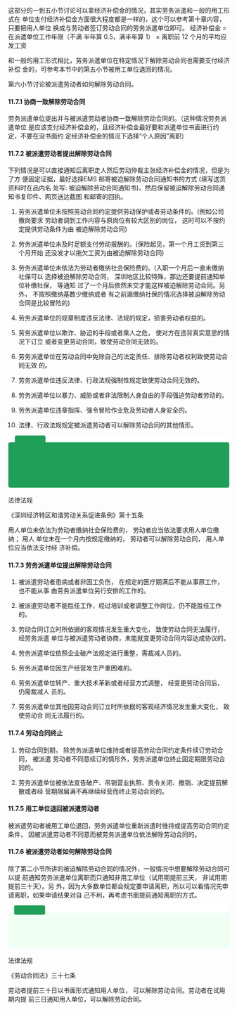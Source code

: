 这部分的一到五小节讨论可以拿经济补偿金的情况，其实劳务派遣和一般的用工形式在 单位支付经济补偿金方面很大程度都是一样的，这个可以参考第十章内容，只要把用人单位 换成与劳动者签订劳动合同的劳务派遣单位即可。 经济补偿金 = 在派遣单位工作年限（不满 半年算 0.5，满半年算 1） × 离职前 12 个月的平均应发工资

和一般的用工形式相比，劳务派遣单位在特定情况下解除劳动合同也需要支付经济补偿 金的，可参考本节中的第五小节被用工单位退回的情况。

第六小节讨论被派遣劳动者如何解除劳动合同。

#### 11.7.1 协商一致解除劳动合同

劳务派遣单位提出并与被派遣劳动者协商一致解除劳动合同的。（这种情况劳务派遣单位 是应该支付经济补偿金的，且经济补偿金最好要和派遣单位书面进行约定，不要在没书面约 定经济补偿金的情况下选择“个人原因”离职）

#### 11.7.2 被派遣劳动者提出解除劳动合同

下列情况是可以直接通知后离职走人然后劳动仲裁主张经济补偿金的情况，但是为了方 便固定证据，最好选择EMS 邮寄被迫解除劳动合同通知书的方式 (填写送货资料时在品内名 处写: 被迫解除劳动合同通知书)，然后保留被迫解除劳动合同通知书复印件、网页送达截图 和邮寄的回执。

1. 劳务派遣单位未按照劳动合同约定提供劳动保护或者劳动条件的。(例如公司撤岗要求 劳动者调到工作内容与原岗位有较大区别的岗位， 这时可以不按约定提供劳动条件为由 被迫解除劳动合同)

2. 劳务派遣单位未及时足额支付劳动报酬的。(保险起见，第一个月工资到第三个月开始 还没发才以拖欠工资为由被迫解除劳动合同)

3. 劳务派遣单位未依法为劳动者缴纳社会保险费的。(入职一个月后一直未缴纳社保可以 选择被迫解除劳动合同， 深圳地区比较特殊，那边还要提前通知单位补缴社保， 等通知 过了一个月后依然未交才能这样被迫解除劳动合同。另外， 不按照缴纳基数少缴纳或者 有之前漏缴纳社保的情况选择被迫解除劳动合同是比较冒险的)

4. 劳务派遣单位的规章制度违反法律、法规的规定，损害劳动者权益的。

5. 劳务派遣单位以欺诈、胁迫的手段或者乘人之危， 使对方在违背真实意思的情况下订立 或者变更劳动合同，致使劳动合同无效的。

6. 劳务派遣单位在劳动合同中免除自己的法定责任、排除劳动者权利致使劳动合同无效 的。

7. 劳务派遣单位违反法律、行政法规强制性规定致使劳动合同无效的。

8. 劳务派遣单位以暴力、威胁或者非法限制人身自由的手段强迫劳动者劳动的。

9. 劳务派遣单位违章指挥、强令冒险作业危及劳动者人身安全的。

10. 法律、行政法规规定被派遣劳动者可以解除劳动合同的其他情形。

![](</@img/img_ 1054.png>)

法律法规

《深圳经济特区和谐劳动关系促进条例》第十五条

用人单位未依法为劳动者缴纳社会保险费的， 劳动者应当依法要求用人单位缴纳； 用人 单位未在一个月内按规定缴纳的， 劳动者可以解除劳动合同， 用人单位应当依法支付经 济补偿。

#### 11.7.3 劳务派遣单位提出解除劳动合同

1. 被派遣劳动者患病或者非因工负伤， 在规定的医疗期满后不能从事原工作， 也不能从事 由劳务派遣单位另行安排的工作的。

2. 被派遣劳动者不能胜任工作，经过培训或者调整工作岗位，仍不能胜任工作的。

3. 劳动合同订立时所依据的客观情况发生重大变化， 致使劳动合同无法履行， 经劳务派遣 单位与被派遣劳动者协商，未能就变更劳动合同内容达成协议的。

4. 劳务派遣单位依照企业破产法规定进行重整，需裁减人员的。

5. 劳务派遣单位因生产经营发生严重困难的。

6. 劳务派遣单位转产、重大技术革新或者经营方式调整， 经变更劳动合同后， 仍需裁减人 员的。

7. 劳务派遣单位其他因劳动合同订立时所依据的客观经济情况发生重大变化， 致使劳动合 同无法履行的。

#### 11.7.4 劳动合同终止

1. 劳动合同到期， 除劳务派遣单位维持或者提高劳动合同约定条件续订劳动合同， 被派遣 劳动者不同意续订的情形外，劳务派遣单位终止固定期限劳动合同的。

2. 劳务派遣单位被依法宣告破产、吊销营业执照、责令关闭、撤销、决定提前解散或者经 营期限届满不再继续经营而终止劳动合同的。

#### 11.7.5 用工单位退回被派遣劳动者

被派遣劳动者被用工单位退回，劳务派遣单位重新派遣时维持或提高劳动合同约定条件， 因被派遣劳动者不同意而被劳务派遣单位依法解除劳动合同的。

#### 11.7.6 被派遣劳动者如何解除劳动合同

除了第二小节所讲的被迫解除劳动合同的情况外，一般情况中想要解除劳动合同可以提 前通知劳务派遣单位离职而只通知非用工单位（试用期提前三天， 非试用期提前三十天）。另 外，因为大多数单位都会规定要申请离职，所以可以看情况先申请离职，如果申请结果对自 己不利，再考虑书面提前通知离职的方式。

![](</@img/img_ 1055.png>)

法律法规

《劳动合同法》三十七条

劳动者提前三十日以书面形式通知用人单位， 可以解除劳动合同。劳动者在试用期内提 前三日通知用人单位，可以解除劳动合同。